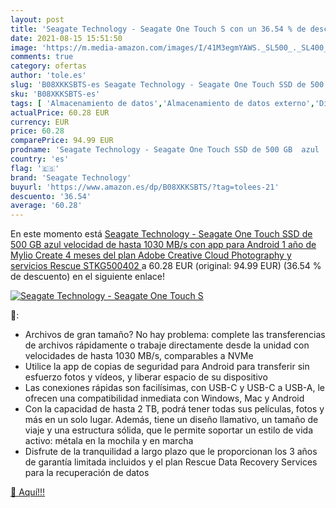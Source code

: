 ```yaml
---
layout: post
title: 'Seagate Technology - Seagate One Touch S con un 36.54 % de descuento'
date: 2021-08-15 15:51:50
image: 'https://m.media-amazon.com/images/I/41M3egmYAWS._SL500_._SL400_.jpg'
comments: true
category: ofertas
author: 'tole.es'
slug: 'B08XKKSBTS-es Seagate Technology - Seagate One Touch SSD de 500 GB azul...'
sku: 'B08XKKSBTS-es'
tags: [ 'Almacenamiento de datos','Almacenamiento de datos externo','Discos duros sólidos externos','Informática','android','seagate technology', ]
actualPrice: 60.28 EUR
currency: EUR
price: 60.28
comparePrice: 94.99 EUR
prodname: 'Seagate Technology - Seagate One Touch SSD de 500 GB  azul  velocidad de hasta 1030 MB/s  con app para Android  1 año de Mylio Create  4 meses del plan Adobe Creative Cloud Photography y servicios Rescue  STKG500402 '
country: 'es'
flag: '🇪🇸'
brand: 'Seagate Technology'
buyurl: 'https://www.amazon.es/dp/B08XKKSBTS/?tag=tolees-21'
descuento: '36.54'
average: '60.28'
---
```


En este momento está [Seagate Technology - Seagate One Touch SSD de 500 GB  azul  velocidad de hasta 1030 MB/s  con app para Android  1 año de Mylio Create  4 meses del plan Adobe Creative Cloud Photography y servicios Rescue  STKG500402 ](https://www.amazon.es/dp/B08XKKSBTS/?tag=tolees-21) a 60.28 EUR (original: 94.99 EUR) (36.54 %  de descuento) en el siguiente enlace!

[![Seagate Technology - Seagate One Touch S](https://m.media-amazon.com/images/I/41M3egmYAWS._SL500_._SL400_.jpg)](https://www.amazon.es/dp/B08XKKSBTS/?tag=tolees-21)

🔎:

- Archivos de gran tamaño? No hay problema: complete las transferencias de archivos rápidamente o trabaje directamente desde la unidad con velocidades de hasta 1030 MB/s, comparables a NVMe
- Utilice la app de copias de seguridad para Android para transferir sin esfuerzo fotos y vídeos, y liberar espacio de su dispositivo
- Las conexiones rápidas son facilísimas, con USB-C y USB-C a USB-A, le ofrecen una compatibilidad inmediata con Windows, Mac y Android
- Con la capacidad de hasta 2 TB, podrá tener todas sus películas, fotos y más en un solo lugar. Además, tiene un diseño llamativo, un tamaño de viaje y una estructura sólida, que le permite soportar un estilo de vida activo: métala en la mochila y en marcha
- Disfrute de la tranquilidad a largo plazo que le proporcionan los 3 años de garantía limitada incluidos y el plan Rescue Data Recovery Services para la recuperación de datos

[🛒 Aquí!!!](https://www.amazon.es/dp/B08XKKSBTS/?tag=tolees-21)
